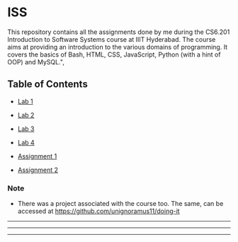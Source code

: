 # ISS 

This repository contains all the assignments done by me during the CS6.201 Introduction to Software Systems course at IIIT Hyderabad. The course aims at providing an introduction to the various domains of programming. It covers the basics of Bash, HTML, CSS, JavaScript, Python (with a hint of OOP) and MySQL.",

## Table of Contents

- [Lab 1](./Lab_1)

- [Lab 2](./Lab_2)

- [Lab 3](./Lab_3)

- [Lab 4](./Lab_4)

- [Assignment 1](./Assignment_1)

- [Assignment 2](./Assignment_2)

### Note

 - There was a project associated with the course too. The same, can be accessed at https://github.com/unignoramus11/doing-it

<hr>
<hr>
<hr>
